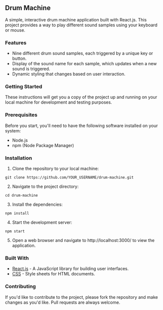 ## Drum Machine

A simple, interactive drum machine application built with React.js. This project provides a way to play different sound samples using your keyboard or mouse.

### Features
* Nine different drum sound samples, each triggered by a unique key or button.
* Display of the sound name for each sample, which updates when a new sound is triggered.
* Dynamic styling that changes based on user interaction.

### Getting Started
These instructions will get you a copy of the project up and running on your local machine for development and testing purposes.

### Prerequisites
Before you start, you'll need to have the following software installed on your system:

* Node.js
* npm (Node Package Manager)

### Installation

1. Clone the repository to your local machine:
```
git clone https://github.com/YOUR_USERNAME/drum-machine.git
```

2. Navigate to the project directory:
```
cd drum-machine
```

3. Install the dependencies:
```
npm install
```

4. Start the development server:
```
npm start
```

5. Open a web browser and navigate to http://localhost:3000/ to view the application.

### Built With
* [React.js](https://reactjs.org/) - A JavaScript library for building user interfaces.
* [CSS](https://developer.mozilla.org/en-US/docs/Web/CSS) - Style sheets for HTML documents.

### Contributing
If you'd like to contribute to the project, please fork the repository and make changes as you'd like. Pull requests are always welcome.

